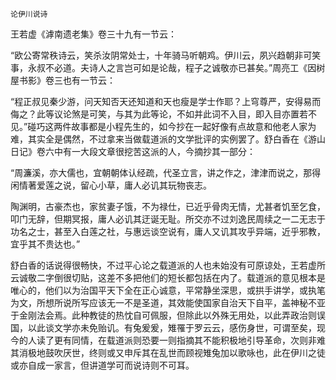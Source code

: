     论伊川说诗 

   王若虚《滹南遗老集》卷三十九有一节云：

   “欧公寄常秩诗云，笑杀汝阴常处士，十年骑马听朝鸡。伊川云，夙兴趋朝非可笑事，永叔不必道。夫诗人之言岂可如是论哉，程子之诚敬亦已甚矣。”周亮工《因树屋书影》卷三也有一节云：

   “程正叔见秦少游，问天知否天还知道和天也瘦是学士作耶？上穹尊严，安得易而侮之？此等议论煞是可笑，与其为此等论，不如并此词不入目，即入目亦置若不见。”碰巧这两件故事都是小程先生的，如今抄在一起好像有点故意和他老人家为难，其实全是偶然，不过拿来当做载道派的文学批评的实例罢了。舒白香在《游山日记》卷六中有一大段文章很挖苦这派的人，今摘抄其一部分：

   “周濂溪，亦大儒也，宜朝朝体认经疏，代圣立言，讲之作之，津津而说之，那得闲情著爱莲之说，留心小草，庸人必讥其玩物丧志。

   陶渊明，古豪杰也，家贫妻子饿，不为禄仕，已近乎骨肉无情，尤甚者饥至乞食，叩门无辞，但期冥报，庸人必讥其迂诞无耻。所交亦不过刘逸民周续之一二无志于功名之士，甚至入白莲之社，与惠远谈空说有，庸人又讥其攻乎异端，近乎邪教，宜乎其不贵达也。”

   舒白香的话说得很畅快，不过平心论之载道派的人也未始没有可原谅处，王若虚所云诚敬二字倒很切贴，这差不多把他们的短长都包括在内了。载道派的意见根本是唯心的，他们以为治国平天下全在正心诚意，平常静坐深思，或拱手讲学，或执笔为文，所想所说所写应该无一不是圣道，其效能使国家自治天下自平，盖神秘不亚于金刚法会焉。此种教徒的热忱自可佩服，但除此以外殊无用处，以此弄政治则误国，以此谈文学亦未免贻讥。有兔爰爰，雉罹于罗云云，感伤身世，可谓至矣，现今的人读了更有同情，在载道派则恐要一则指摘其不能积极地引导革命，次则非难其消极地鼓吹厌世，终则或又申斥其在乱世而顾视雉兔加以歌咏也，此在伊川之徒或亦自成一家言，但讲道学可而说诗则不可耳。

